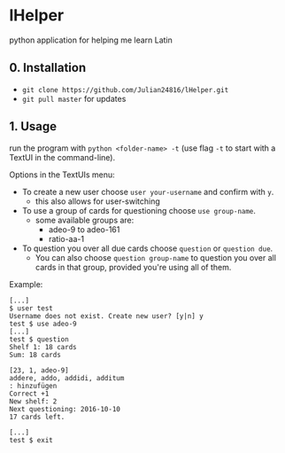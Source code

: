 # lHelper
python application for helping me learn Latin

## 0. Installation
- `git clone https://github.com/Julian24816/lHelper.git`
- `git pull master` for updates

## 1. Usage
run the program with `python <folder-name> -t` (use flag `-t` to start with a TextUI in the command-line).

Options in the TextUIs menu:

- To create a new user choose `user your-username` and confirm with `y`.
    - this also allows for user-switching
- To use a group of cards for questioning choose `use group-name`.
    - some available groups are:
        - adeo-9 to adeo-161
        - ratio-aa-1
- To question you over all due cards choose `question` or `question due`. 
    - You can also choose `question group-name` to question you over all cards in that group, provided you're using all of them.
    
Example:
```
[...]
$ user test
Username does not exist. Create new user? [y|n] y
test $ use adeo-9
[...]
test $ question
Shelf 1: 18 cards
Sum: 18 cards

[23, 1, adeo-9]
addere, addo, addidi, additum
: hinzufügen
Correct +1
New shelf: 2
Next questioning: 2016-10-10
17 cards left.

[...]
test $ exit
```
